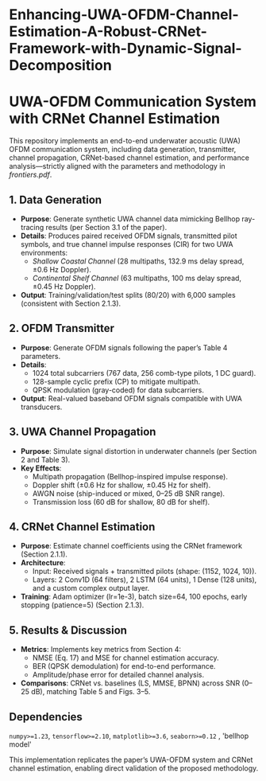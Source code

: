 # Enhancing-UWA-OFDM-Channel-Estimation-A-Robust-CRNet-Framework-with-Dynamic-Signal-Decomposition

# UWA-OFDM Communication System with CRNet Channel Estimation  
This repository implements an end-to-end underwater acoustic (UWA) OFDM communication system, including data generation, transmitter, channel propagation, CRNet-based channel estimation, and performance analysis—strictly aligned with the parameters and methodology in *frontiers.pdf*.  


## 1. Data Generation  
- **Purpose**: Generate synthetic UWA channel data mimicking Bellhop ray-tracing results (per Section 3.1 of the paper).  
- **Details**: Produces paired received OFDM signals, transmitted pilot symbols, and true channel impulse responses (CIR) for two UWA environments:  
  - *Shallow Coastal Channel* (28 multipaths, 132.9 ms delay spread, ±0.6 Hz Doppler).  
  - *Continental Shelf Channel* (63 multipaths, 100 ms delay spread, ±0.45 Hz Doppler).  
- **Output**: Training/validation/test splits (80/20) with 6,000 samples (consistent with Section 2.1.3).  


## 2. OFDM Transmitter  
- **Purpose**: Generate OFDM signals following the paper’s Table 4 parameters.  
- **Details**:  
  - 1024 total subcarriers (767 data, 256 comb-type pilots, 1 DC guard).  
  - 128-sample cyclic prefix (CP) to mitigate multipath.  
  - QPSK modulation (gray-coded) for data subcarriers.  
- **Output**: Real-valued baseband OFDM signals compatible with UWA transducers.  


## 3. UWA Channel Propagation  
- **Purpose**: Simulate signal distortion in underwater channels (per Section 2 and Table 3).  
- **Key Effects**:  
  - Multipath propagation (Bellhop-inspired impulse response).  
  - Doppler shift (±0.6 Hz for shallow, ±0.45 Hz for shelf).  
  - AWGN noise (ship-induced or mixed, 0–25 dB SNR range).  
  - Transmission loss (60 dB for shallow, 80 dB for shelf).  


## 4. CRNet Channel Estimation  
- **Purpose**: Estimate channel coefficients using the CRNet framework (Section 2.1.1).  
- **Architecture**:  
  - Input: Received signals + transmitted pilots (shape: (1152, 1024, 10)).  
  - Layers: 2 Conv1D (64 filters), 2 LSTM (64 units), 1 Dense (128 units), and a custom complex output layer.  
- **Training**: Adam optimizer (lr=1e-3), batch size=64, 100 epochs, early stopping (patience=5) (Section 2.1.3).  


## 5. Results & Discussion  
- **Metrics**: Implements key metrics from Section 4:  
  - NMSE (Eq. 17) and MSE for channel estimation accuracy.  
  - BER (QPSK demodulation) for end-to-end performance.  
  - Amplitude/phase error for detailed channel analysis.  
- **Comparisons**: CRNet vs. baselines (LS, MMSE, BPNN) across SNR (0–25 dB), matching Table 5 and Figs. 3–5.  


## Dependencies  
`numpy>=1.23`, `tensorflow>=2.10`, `matplotlib>=3.6`, `seaborn>=0.12`  , 'bellhop model'


This implementation replicates the paper’s UWA-OFDM system and CRNet channel estimation, enabling direct validation of the proposed methodology.
